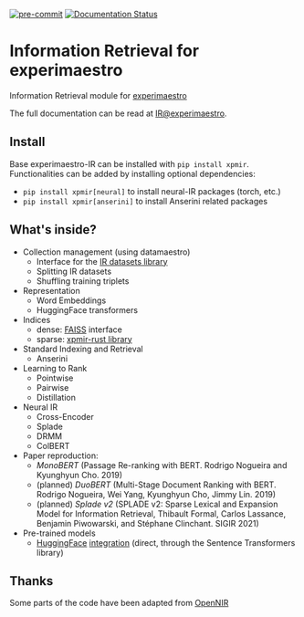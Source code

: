 [![pre-commit](https://img.shields.io/badge/pre--commit-enabled-brightgreen?logo=pre-commit&logoColor=white)](https://github.com/pre-commit/pre-commit)
[![Documentation Status](https://readthedocs.org/projects/experimaestro-ir/badge/?version=latest)](https://experimaestro-ir.readthedocs.io/en/latest/?badge=latest)

# Information Retrieval for experimaestro

Information Retrieval module for [experimaestro](https://experimaestro-python.readthedocs.io/)

The full documentation can be read at [IR@experimaestro](https://experimaestro-ir.readthedocs.io/).

## Install

Base experimaestro-IR can be installed with `pip install xpmir`.
Functionalities can be added by installing optional dependencies:

- `pip install xpmir[neural]` to install neural-IR packages (torch, etc.)
- `pip install xpmir[anserini]` to install Anserini related packages

## What's inside?

- Collection management (using datamaestro)
    - Interface for the [IR datasets library](https://ir-datasets.com/)
    - Splitting IR datasets
    - Shuffling training triplets
- Representation
    - Word Embeddings
    - HuggingFace transformers
- Indices
    - dense: [FAISS](https://github.com/facebookresearch/faiss) interface
    - sparse: [xpmir-rust library](https://github.com/experimaestro/experimaestro-ir-rust)
- Standard Indexing and Retrieval
    - Anserini
- Learning to Rank
    - Pointwise
    - Pairwise
    - Distillation
- Neural IR
    - Cross-Encoder
    - Splade
    - DRMM
    - ColBERT
- Paper reproduction:
    - *MonoBERT* (Passage Re-ranking with BERT. Rodrigo Nogueira and Kyunghyun Cho. 2019)
    - (planned) *DuoBERT* (Multi-Stage Document Ranking with BERT. Rodrigo Nogueira, Wei Yang, Kyunghyun Cho, Jimmy Lin. 2019)
    - (planned) *Splade v2* (SPLADE v2: Sparse Lexical and Expansion Model for Information Retrieval, Thibault Formal, Carlos Lassance, Benjamin Piwowarski, and Stéphane Clinchant. SIGIR 2021)
- Pre-trained models
    - [HuggingFace](https://huggingface.co) [integration](https://experimaestro-ir.readthedocs.io/en/latest/pretrained.html) (direct, through the Sentence Transformers library)

## Thanks

Some parts of the code have been adapted from [OpenNIR](https://github.com/Georgetown-IR-Lab/OpenNIR)

